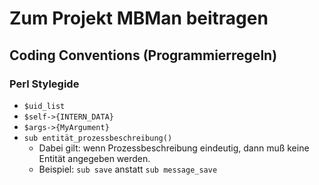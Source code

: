 # Zum Projekt MBMan beitragen

## Coding Conventions (Programmierregeln)

### Perl Stylegide

* `$uid_list`
* `$self->{INTERN_DATA}`
* `$args->{MyArgument}`
* `sub entität_prozessbeschreibung()`
  * Dabei gilt: wenn Prozessbeschreibung eindeutig, dann muß keine Entität angegeben werden.
  * Beispiel: `sub save` anstatt `sub message_save`
